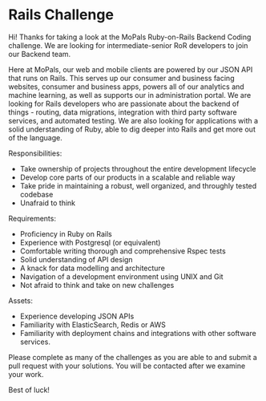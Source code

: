 # Rails Challenge

Hi! Thanks for taking a look at the MoPals Ruby-on-Rails Backend Coding challenge. We are looking for intermediate-senior RoR developers to join our Backend team.

Here at MoPals, our web and mobile clients are powered by our JSON API that runs on Rails. This serves up our consumer and business facing websites, consumer and business apps, powers all of our analytics and machine learning, as well as supports our in administration portal. We are looking for Rails developers who are passionate about the backend of things - routing, data migrations, integration with third party software services, and automated testing. We are also looking for applications with a solid understanding of Ruby, able to dig deeper into Rails and get more out of the language.

Responsibilities:
- Take ownership of projects throughout the entire development lifecycle
- Develop core parts of our products in a scalable and reliable way
- Take pride in maintaining a robust, well organized, and throughly tested codebase
- Unafraid to think

Requirements:
- Proficiency in Ruby on Rails
- Experience with Postgresql (or equivalent)
- Comfortable writing thorough and comprehensive Rspec tests
- Solid understanding of API design
- A knack for data modelling and architecture
- Navigation of a development environment using UNIX and Git
- Not afraid to think and take on new challenges

Assets:
- Experience developing JSON APIs
- Familiarity with ElasticSearch, Redis or AWS
- Familiarity with deployment chains and integrations with other software services.

Please complete as many of the challenges as you are able to and submit a pull request with your solutions. You will be contacted after we examine your work.

Best of luck!
